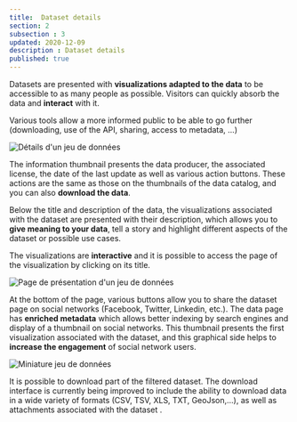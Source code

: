 ```yaml
---
title:  Dataset details
section: 2
subsection : 3
updated: 2020-12-09
description : Dataset details
published: true
---
```

Datasets are presented with **visualizations adapted to the data** to be accessible to as many people as possible. Visitors can quickly absorb the data and **interact** with it.

Various tools allow a more informed public to be able to go further (downloading, use of the API, sharing, access to metadata, ...)

![Détails d'un jeu de données](./images/functional-presentation/detail-1.jpg)

The information thumbnail presents the data producer, the associated license, the date of the last update as well as various action buttons. These actions are the same as those on the thumbnails of the data catalog, and you can also **download the data**.

Below the title and description of the data, the visualizations associated with the dataset are presented with their description, which allows you to **give meaning to your data**, tell a story and highlight different aspects of the dataset or possible use cases.

The visualizations are **interactive** and it is possible to access the page of the visualization by clicking on its title.

![Page de présentation d'un jeu de données](./images/functional-presentation/detail-2.jpg)

At the bottom of the page, various buttons allow you to share the dataset page on social networks (Facebook, Twitter, Linkedin, etc.). The data page has **enriched metadata** which allows better indexing by search engines and display of a thumbnail on social networks. This thumbnail presents the first visualization associated with the dataset, and this graphical side helps to **increase the engagement** of social network users.

![Miniature jeu de données](./images/functional-presentation/detail-3.jpg)

It is possible to download part of the filtered dataset. The download interface is currently being improved to include the ability to download data in a wide variety of formats (CSV, TSV, XLS, TXT, GeoJson,…), as well as attachments associated with the dataset .
